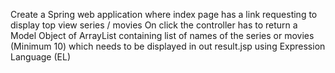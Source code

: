  Create a Spring web application where index page has a link requesting to display top view series / movies
On click the controller has to return a Model Object of ArrayList containing list of names of the series or movies (Minimum 10)
which needs to be displayed in out result.jsp using Expression Language (EL)